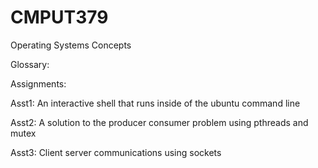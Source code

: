 # CMPUT379
Operating Systems Concepts

Glossary:

Assignments:

  Asst1: An interactive shell that runs inside of the ubuntu command line
  
  Asst2: A solution to the producer consumer problem using pthreads and mutex
  
  Asst3: Client server communications using sockets
